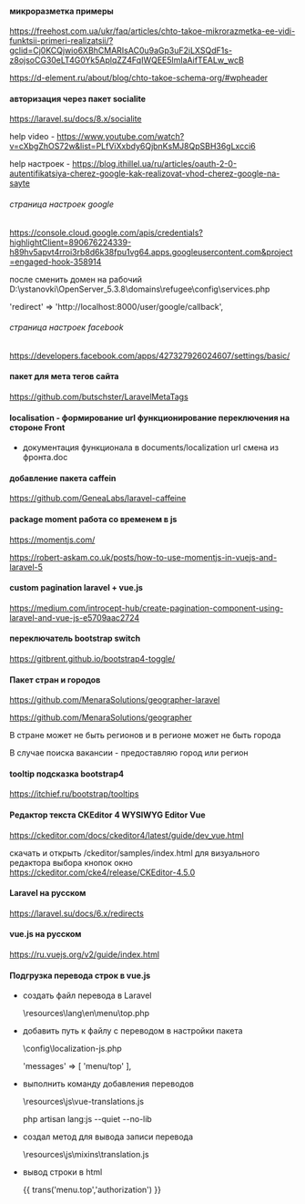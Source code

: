 #### микроразметка примеры
https://freehost.com.ua/ukr/faq/articles/chto-takoe-mikrorazmetka-ee-vidi-funktsii-primeri-realizatsii/?gclid=Cj0KCQjwio6XBhCMARIsAC0u9aGp3uF2iLXSQdF1s-z8ojsoCG30eLT4G0Yk5AplqZZ4FqIWQEE5lmIaAifTEALw_wcB

https://d-element.ru/about/blog/chto-takoe-schema-org/#wpheader

#### авторизация через пакет socialite

https://laravel.su/docs/8.x/socialite

help video - https://www.youtube.com/watch?v=cXbgZhOS72w&list=PLfViXxbdy6QjbnKsMJ8QpSBH36gLxcci6

help настроек - https://blog.ithillel.ua/ru/articles/oauth-2-0-autentifikatsiya-cherez-google-kak-realizovat-vhod-cherez-google-na-sayte

###### страница настроек google 
https://console.cloud.google.com/apis/credentials?highlightClient=890676224339-h89hv5apvt4rroi3rb8d6k38fpu1vg64.apps.googleusercontent.com&project=engaged-hook-358914

после сменить домен на рабочий D:\ystanovki\OpenServer_5.3.8\domains\refugee\config\services.php

'redirect' => 'http://localhost:8000/user/google/callback',

###### страница настроек facebook

https://developers.facebook.com/apps/427327926024607/settings/basic/



#### пакет для мета тегов сайта
https://github.com/butschster/LaravelMetaTags

#### localisation - формирование url функционирование переключения на стороне Front

 * документация функционала в documents/localization url смена из фронта.doc

#### добавление пакета caffein

https://github.com/GeneaLabs/laravel-caffeine

#### package moment работа со временем в js
https://momentjs.com/

https://robert-askam.co.uk/posts/how-to-use-momentjs-in-vuejs-and-laravel-5


#### custom pagination laravel + vue.js
https://medium.com/introcept-hub/create-pagination-component-using-laravel-and-vue-js-e5709aac2724

#### переключатель bootstrap switch
https://gitbrent.github.io/bootstrap4-toggle/


#### Пакет стран и городов
https://github.com/MenaraSolutions/geographer-laravel

https://github.com/MenaraSolutions/geographer

В стране может не быть регионов и в регионе может не быть города

В случае поиска вакансии - предоставляю город или регион



#### tooltip подсказка bootstrap4
https://itchief.ru/bootstrap/tooltips

#### Редактор текста CKEditor 4 WYSIWYG Editor Vue
https://ckeditor.com/docs/ckeditor4/latest/guide/dev_vue.html

скачать и открыть /ckeditor/samples/index.html для визуального редактора выбора кнопок окно
https://ckeditor.com/cke4/release/CKEditor-4.5.0

#### Laravel на русском
https://laravel.su/docs/6.x/redirects

#### vue.js на русском
https://ru.vuejs.org/v2/guide/index.html
#### Подгрузка перевода строк в vue.js
 * создать файл перевода в Laravel

    \resources\lang\en\menu\top.php

 * добавить путь к файлу с переводом в настройки пакета

    \config\localization-js.php

    'messages' => [ 'menu/top' ],

 * выполнить команду добавления переводов

    \resources\js\vue-translations.js

    php artisan lang:js --quiet --no-lib

 * создал метод для вывода записи перевода

    \resources\js\mixins\translation.js

 * вывод строки в html
 
    {{ trans('menu.top','authorization') }}


